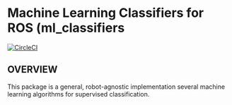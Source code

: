 # Machine Learning Classifiers for ROS (ml_classifiers #

[![CircleCI](https://circleci.com/gh/astuff/ml_classifiers.svg?style=svg)](https://circleci.com/gh/astuff/ml_classifiers)

OVERVIEW
---------

This package is a general, robot-agnostic implementation several machine learning algorithms for supervised classification.
